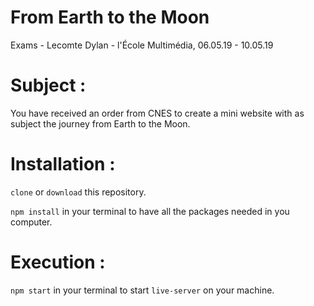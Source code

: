# From Earth to the Moon

Exams - Lecomte Dylan - l'École Multimédia, 06.05.19 - 10.05.19

# Subject : 

You have received an order from CNES to create a mini website with
as subject the journey from Earth to the Moon.

# Installation :

`clone` or `download` this repository.

`npm install` in your terminal to have all the packages needed in you computer.

# Execution : 

`npm start` in your terminal to start `live-server` on your machine.











